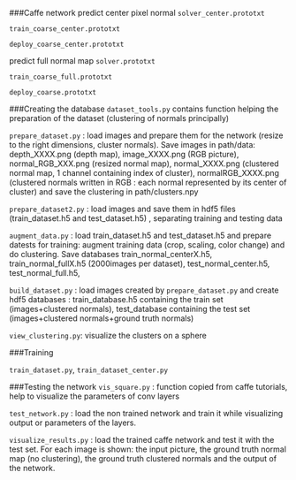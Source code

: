 ###Caffe network
predict center pixel normal
`solver_center.prototxt`

`train_coarse_center.prototxt`

`deploy_coarse_center.prototxt`

predict full normal map
`solver.prototxt`

`train_coarse_full.prototxt`

`deploy_coarse.prototxt`

###Creating the database
`dataset_tools.py` contains function helping the preparation of the dataset (clustering of normals principally)

`prepare_dataset.py` : load images and prepare them for the network (resize to the right dimensions, cluster normals). Save images in path/data: depth_XXXX.png (depth map), image_XXXX.png (RGB picture), normal_RGB_XXX.png (resized normal map), normal_XXXX.png (clustered normal map, 1 channel containing index of cluster), normalRGB_XXXX.png (clustered normals written in RGB : each normal represented by its center of cluster) and save the clustering in path/clusters.npy

`prepare_dataset2.py` : load images and save them in hdf5 files (train_dataset.h5 and test_dataset.h5) , separating training and testing data

`augment_data.py` : load train_dataset.h5 and test_dataset.h5 and prepare datests for training: augment training data (crop, scaling, color change) and do clustering. Save databases train_normal_centerX.h5, train_normal_fullX.h5 (2000images per dataset), test_normal_center.h5, test_normal_full.h5,

`build_dataset.py` : load images created by `prepare_dataset.py` and create hdf5 databases : train_database.h5 containing the train set (images+clustered normals), test_database containing the test set (images+clustered normals+ground truth normals)

`view_clustering.py`: visualize the clusters on a sphere

###Training

`train_dataset.py`, `train_dataset_center.py`


###Testing the network
`vis_square.py` : function copied from caffe tutorials, help to visualize the parameters of conv layers

`test_network.py` : load the non trained network and train it while visualizing output or parameters of the layers.

`visualize_results.py` : load the trained caffe network and test it with the test set. For each image is shown: the input picture, the ground truth normal map (no clustering), the ground truth clustered normals and the output of the network.
